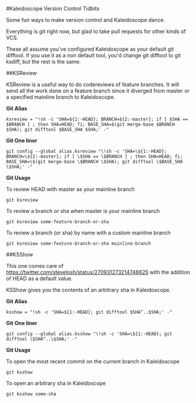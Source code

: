 #Kaleidoscope Version Control Tidbits

Some fun ways to make version control and Kaleidoscope dance.

Everything is git right now, but glad to take pull requests for other kinds of VCS.

These all assume you've configured Kaleidoscope as your default git difftool. If you use it as a non default tool, you'd change git difftool to git ksdiff, but the rest is the same.

##KSReview

KSReview is a useful way to do codereviews of feature branches. It will send all the work done on a feature branch since it diverged from master or a specified mainline branch to Kaleidoscope.

__Git Alias__

`ksreview = "!sh -c 'SHA=${1:-HEAD}; BRANCH=${2:-master}; if [ $SHA == $BRANCH ] ; then SHA=HEAD; fi; BASE_SHA=$(git merge-base $BRANCH $SHA); git difftool $BASE_SHA $SHA;' -"`

__Git One liner__

`git config --global alias.ksreview "\!sh -c 'SHA=\${1:-HEAD}; BRANCH=\${2:-master}; if [ \$SHA == \$BRANCH ] ; then SHA=HEAD; fi; BASE_SHA=\$(git merge-base \$BRANCH \$SHA); git difftool \$BASE_SHA \$SHA;' -"`

__Git Usage__

To review HEAD with master as your mainline branch

`git ksreview`

To review a branch or sha when master is your mainline branch

`git ksreview some-feature-branch-or-sha`

To review a branch (or sha) by name with a custom mainline branch

`git ksreview some-feature-branch-or-sha mainline-branch`

##KSShow

This one comes care of https://twitter.com/stevelosh/status/270931273214746625 with the addition of HEAD as a default value.

KSShow gives you the contents of an arbitrary sha in Kaleidoscope.

__Git Alias__

`ksshow = "!sh -c 'SHA=${1:-HEAD}; git difftool $SHA^..$SHA;' -"`

__Git One liner__

`git config --global alias.ksshow "\!sh -c 'SHA=\${1:-HEAD}; git difftool \$SHA^..\$SHA;' -"`

__Git Usage__

To open the most recent commit on the current branch in Kaleidoscope

`git ksshow`

To open an arbitrary sha in Kaleidoscope

`git ksshow some-sha`

